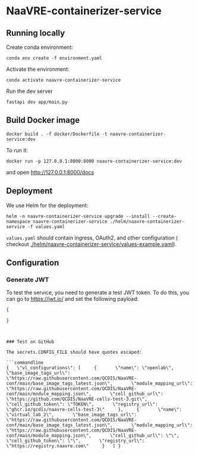 # NaaVRE-containerizer-service

## Running locally

Create conda environment:

```shell
conda env create -f environment.yaml
```

Activate the environment:

```shell
conda activate naavre-containerizer-service
```

Run the dev server

```shell
fastapi dev app/main.py
```

## Build Docker image

```shell
docker build . -f docker/Dockerfile -t naavre-containerizer-service:dev
```

To run it:

```shell
docker run -p 127.0.0.1:8000:8000 naavre-containerizer-service:dev
```

and open http://127.0.0.1:8000/docs

## Deployment

We use Helm for the deployment:

```shell
helm -n naavre-containerizer-service upgrade --install --create-namespace naavre-containerizer-service ./helm/naavre-containerizer-service -f values.yaml
```

`values.yaml` should contain ingress, OAuth2, and other configuration (
checkout [./helm/naavre-containerizer-service/values-example.yaml](./helm/naavre-containerizer-service/values-example.yaml)).

## Configuration

### Generate JWT

To test the service, you need to generate a test JWT token. To do this, you can
go to https://jwt.io/ and set the following payload:

```json
{

}
```

```shell


### Test on GitHub

The secrets.CONFIG_FILE should have quotes escaped:

```commandline
{   \"vl_configurations\": [     {       \"name\": \"openlab\",       \"base_image_tags_url\": \"https://raw.githubusercontent.com/QCDIS/NaaVRE-conf/main/base_image_tags_latest.json\",       \"module_mapping_url\": \"https://raw.githubusercontent.com/QCDIS/NaaVRE-conf/main/module_mapping.json\",       \"cell_github_url\": \"https://github.com/QCDIS/NaaVRE-cells-test-3.git\",       \"cell_github_token\": \"TOKEN\",       \"registry_url\": \"ghcr.io/qcdis/naavre-cells-test-3\"     },     {       \"name\": \"virtual_lab_2\",       \"base_image_tags_url\": \"https://raw.githubusercontent.com/QCDIS/NaaVRE-conf/main/base_image_tags_latest.json\",       \"module_mapping_url\": \"https://raw.githubusercontent.com/QCDIS/NaaVRE-conf/main/module_mapping.json\",       \"cell_github_url\": \"\",       \"cell_github_token\": \"\",       \"registry_url\": \"https://registry.naavre.com\"     }   ] }
```